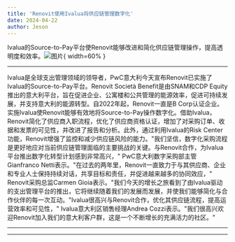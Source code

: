 ```yaml
---
title: 'Renovit使用Ivalua将供应链管理数字化'
date: 2024-04-22
author: Jeson
---
```


Ivalua的Source-to-Pay平台使Renovit能够改进和简化供应链管理操作，提高透明度和效率。![图片](https://ai-techpark.com/wp-content/uploads/2024/04/Renovit-960x540.jpg){ width=60% }

---
Ivalua是全球支出管理领域的领导者，PwC意大利今天宣布Renovit已实施了Ivalua的Source-to-Pay平台。Renovit Società Benefit是由SNAM和CDP Equity推出的意大利平台，旨在促进企业、公寓楼和公共管理的能源效率，促进可持续发展，并支持意大利的能源转型。自2022年起，Renovit一直是B Corp认证企业。实施Ivalua使Renovit能够有效地将Source-to-Pay操作数字化。借助Ivalua，Renovit简化了供应商入职流程，优化了供应商资格认证，增加了对采购订单、收据和发票的可见性，并改进了报告和分析。此外，通过利用Ivalua的Risk Center功能，Renovit增强了监控和减少供应链风险的能力。"我们坚信，数字化采购流程是更好地应对当前供应链管理面临的主要挑战的关键。与Renovit合作，为Ivalua平台推出数字化转型计划感到非常高兴，" PwC意大利数字采购部主管Gianfranco Netti表示。"在过去的两年里，Renovit一直致力于与其供应商、企业和专业人士保持持续对话，共享目标和责任，并促进越来越多的协同效应，" Renovit采购总监Carmen Gioia表示。"我们今天的增长之旅看到了由Ivalua驱动的支出管理平台的推出，它将继续随着我们的发展而发展，并使我们能够简化与合作伙伴的每一次互动。"Ivalua很高兴与Renovit合作，优化其供应链流程，提高运营效率和可见性，" Ivalua意大利区销售经理Andrea Cozzi表示。"我们很高兴欢迎Renovit加入我们的意大利客户群，这是一个不断增长的充满活力的社区。"

---
---
